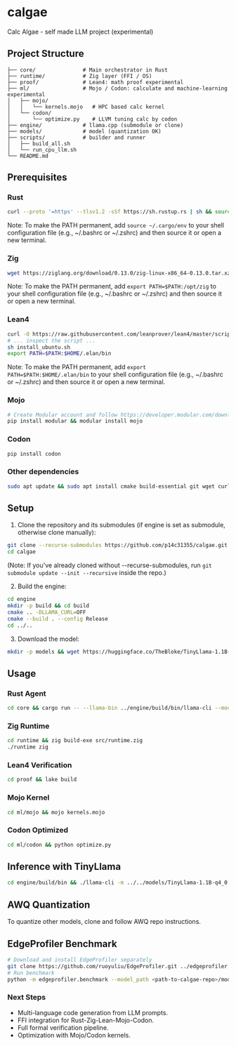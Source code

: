 # calgae
Calc Algae - self made LLM project (experimental)

## Project Structure

```
├── core/               # Main orchestrator in Rust
├── runtime/            # Zig layer (FFI / OS)
├── proof/              # Lean4: math proof experimental
├── ml/                 # Mojo / Codon: calculate and machine-learning experimental
│   ├── mojo/
│   │   └── kernels.mojo   # HPC based calc kernel
│   └── codon/
│       └── optimize.py    # LLVM tuning calc by codon
├── engine/             # llama.cpp (submodule or clone)
├── models/             # model (quantization OK)
├── scripts/            # builder and runner
│   ├── build_all.sh
│   └── run_cpu_llm.sh
└── README.md
```

## Prerequisites

### Rust
```bash
curl --proto '=https' --tlsv1.2 -sSf https://sh.rustup.rs | sh && source ~/.cargo/env
```
Note: To make the PATH permanent, add `source ~/.cargo/env` to your shell configuration file (e.g., ~/.bashrc or ~/.zshrc) and then source it or open a new terminal.

### Zig
```bash
wget https://ziglang.org/download/0.13.0/zig-linux-x86_64-0.13.0.tar.xz && tar -xf zig-linux-x86_64-0.13.0.tar.xz && sudo mv zig-linux-x86_64-0.13.0 /opt/zig && export PATH=$PATH:/opt/zig
```
Note: To make the PATH permanent, add `export PATH=$PATH:/opt/zig` to your shell configuration file (e.g., ~/.bashrc or ~/.zshrc) and then source it or open a new terminal.

### Lean4
```bash
curl -O https://raw.githubusercontent.com/leanprover/lean4/master/scripts/install_ubuntu.sh
# ... inspect the script ...
sh install_ubuntu.sh
export PATH=$PATH:$HOME/.elan/bin
```
Note: To make the PATH permanent, add `export PATH=$PATH:$HOME/.elan/bin` to your shell configuration file (e.g., ~/.bashrc or ~/.zshrc) and then source it or open a new terminal.

### Mojo
```bash
# Create Modular account and follow https://developer.modular.com/download
pip install modular && modular install mojo
```

### Codon
```bash
pip install codon
```

### Other dependencies
```bash
sudo apt update && sudo apt install cmake build-essential git wget curl python3-pip python3.12-venv && source ~/.cargo/env
```

## Setup

1. Clone the repository and its submodules (if engine is set as submodule, otherwise clone manually):
```bash
git clone --recurse-submodules https://github.com/p14c31355/calgae.git
cd calgae
```
(Note: If you've already cloned without --recurse-submodules, run `git submodule update --init --recursive` inside the repo.)

2. Build the engine:
```bash
cd engine
mkdir -p build && cd build
cmake .. -DLLAMA_CURL=OFF
cmake --build . --config Release
cd ../..
```

3. Download the model:
```bash
mkdir -p models && wget https://huggingface.co/TheBloke/TinyLlama-1.1B-Chat-v1.0-GGUF/resolve/main/tinyllama-1.1b-chat-v1.0.Q4_0.gguf -O models/TinyLlama-1.1B-q4_0.gguf
```

## Usage

### Rust Agent
```bash
cd core && cargo run -- --llama-bin ../engine/build/bin/llama-cli --model ../models/TinyLlama-1.1B-q4_0.gguf --prompt "Generate a Rust function to compute fibonacci sequence"
```

### Zig Runtime
```bash
cd runtime && zig build-exe src/runtime.zig
./runtime zig
```


### Lean4 Verification
```bash
cd proof && lake build
```

### Mojo Kernel
```bash
cd ml/mojo && mojo kernels.mojo
```

### Codon Optimized
```bash
cd ml/codon && python optimize.py
```

## Inference with TinyLlama
```bash
cd engine/build/bin && ./llama-cli -m ../../models/TinyLlama-1.1B-q4_0.gguf --prompt "Hello, my name is" -n 50 --log-disable
```

## AWQ Quantization
To quantize other models, clone and follow AWQ repo instructions.

## EdgeProfiler Benchmark
```bash
# Download and install EdgeProfiler separately
git clone https://github.com/ruoyuliu/EdgeProfiler.git ../edgeprofiler && cd ../edgeprofiler && pip install -r requirements.txt
# Run benchmark
python -m edgeprofiler.benchmark --model_path <path-to-calgae-repo>/models/TinyLlama-1.1B-q4_0.gguf --backend llama.cpp
```

### Next Steps
- Multi-language code generation from LLM prompts.
- FFI integration for Rust-Zig-Lean-Mojo-Codon.
- Full formal verification pipeline.
- Optimization with Mojo/Codon kernels.

